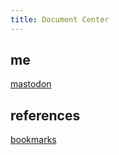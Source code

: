 ```yaml
---
title: Document Center
---
```


## me

[mastodon](https://mastodon.social/@jonatancortes)


## references

[bookmarks](bookmarks.md)

